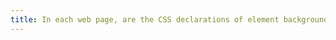 ```yaml
---
title: In each web page, are the CSS declarations of element background colors and fonts used correctly?
---
```

